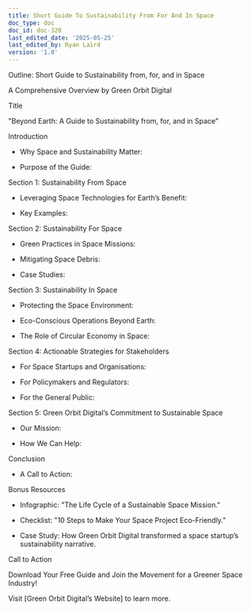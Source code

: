 ```yaml
---
title: Short Guide To Sustainability From For And In Space
doc_type: doc
doc_id: doc-320
last_edited_date: '2025-05-25'
last_edited_by: Ryan Laird
version: '1.0'
---
```


Outline: Short Guide to Sustainability from, for, and in Space

A Comprehensive Overview by Green Orbit Digital

Title

"Beyond Earth: A Guide to Sustainability from, for, and in Space"

Introduction

- Why Space and Sustainability Matter:

- Purpose of the Guide:

Section 1: Sustainability From Space

- Leveraging Space Technologies for Earth’s Benefit:

- Key Examples:

Section 2: Sustainability For Space

- Green Practices in Space Missions:

- Mitigating Space Debris:

- Case Studies:

Section 3: Sustainability In Space

- Protecting the Space Environment:

- Eco-Conscious Operations Beyond Earth:

- The Role of Circular Economy in Space:

Section 4: Actionable Strategies for Stakeholders

- For Space Startups and Organisations:

- For Policymakers and Regulators:

- For the General Public:

Section 5: Green Orbit Digital’s Commitment to Sustainable Space

- Our Mission:

- How We Can Help:

Conclusion

- A Call to Action:

Bonus Resources

- Infographic: "The Life Cycle of a Sustainable Space Mission."

- Checklist: "10 Steps to Make Your Space Project Eco-Friendly."

- Case Study: How Green Orbit Digital transformed a space startup’s sustainability narrative.

Call to Action

Download Your Free Guide and Join the Movement for a Greener Space Industry!

Visit [Green Orbit Digital’s Website] to learn more.
